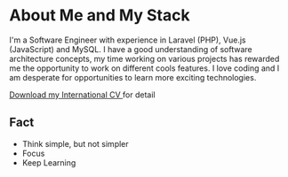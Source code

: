 # About Me and My Stack

I'm a Software Engineer with experience in Laravel (PHP), Vue.js (JavaScript) and MySQL. I have a good understanding of software architecture concepts, my time working on various projects has rewarded me the opportunity to work on different cools features. I love coding and I am desperate for opportunities to learn more exciting technologies.

<a href='https://s3-ap-southeast-1.amazonaws.com/glints-dashboard/resume/2944635a9c733cd15197241faff5b51d.pdf' target='_blank'>
  Download my International CV
</a> for detail

## Fact
- Think simple, but not simpler
- Focus
- Keep Learning
